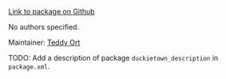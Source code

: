 <div id='duckietown_description-autogenerated' markdown='1'>


<!-- do not edit this file, autogenerated -->

[Link to package on Github](github:org=duckietown,repo=Software,path=30-localization-and-planning/duckietown_description,branch=andrea-config)

No authors specified.

Maintainer: [Teddy Ort](mailto:teddy@mit.edu)

TODO: Add a description of package `duckietown_description` in `package.xml`.



</div>

